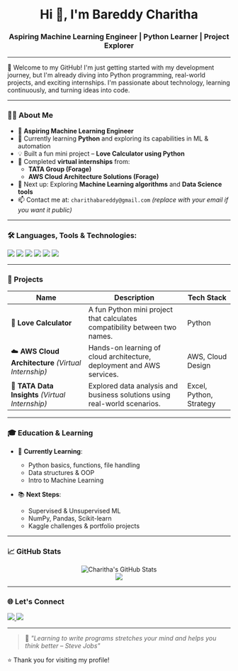<!-- README.md -->

<h1 align="center">Hi 👋, I'm Bareddy Charitha</h1>
<h3 align="center">Aspiring Machine Learning Engineer | Python Learner | Project Explorer</h3>

---

🌟 Welcome to my GitHub! I'm just getting started with my development journey, but I'm already diving into Python programming, real-world projects, and exciting internships. I'm passionate about technology, learning continuously, and turning ideas into code.

---

### 👩‍💻 About Me

- 🎯 **Aspiring Machine Learning Engineer**
- 🐍 Currently learning **Python** and exploring its capabilities in ML & automation
- 💡 Built a fun mini project – **Love Calculator using Python**
- 🏢 Completed **virtual internships** from:
  - **TATA Group (Forage)**
  - **AWS Cloud Architecture Solutions (Forage)**
- 🌱 Next up: Exploring **Machine Learning algorithms** and **Data Science tools**
- 📫 Contact me at: `charithabareddy@gmail.com` *(replace with your email if you want it public)*

---

### 🛠️ Languages, Tools & Technologies:

<p align="left">
  <img src="https://img.shields.io/badge/Python-3776AB?style=for-the-badge&logo=python&logoColor=white" />
  <img src="https://img.shields.io/badge/VSCode-007ACC?style=for-the-badge&logo=visual-studio-code&logoColor=white" />
  <img src="https://img.shields.io/badge/AWS-232F3E?style=for-the-badge&logo=amazon-aws&logoColor=white" />
  <img src="https://img.shields.io/badge/Git-F05032?style=for-the-badge&logo=git&logoColor=white" />
  <img src="https://img.shields.io/badge/GitHub-181717?style=for-the-badge&logo=github&logoColor=white" />
  <img src="https://img.shields.io/badge/Jupyter-F37626?style=for-the-badge&logo=jupyter&logoColor=white" />
</p>

---

### 🚀 Projects

| Name | Description | Tech Stack |
|------|-------------|------------|
| 💖 **Love Calculator** | A fun Python mini project that calculates compatibility between two names. | Python |
| ☁️ **AWS Cloud Architecture** *(Virtual Internship)* | Hands-on learning of cloud architecture, deployment and AWS services. | AWS, Cloud Design |
| 🏢 **TATA Data Insights** *(Virtual Internship)* | Explored data analysis and business solutions using real-world scenarios. | Excel, Python, Strategy |

---

### 🎓 Education & Learning

- 📘 **Currently Learning**:
  - Python basics, functions, file handling
  - Data structures & OOP
  - Intro to Machine Learning

- 📚 **Next Steps**:
  - Supervised & Unsupervised ML
  - NumPy, Pandas, Scikit-learn
  - Kaggle challenges & portfolio projects

---

### 📈 GitHub Stats

<p align="center">
  <img src="https://github-readme-stats.vercel.app/api?username=bareddycharitha&show_icons=true&theme=tokyonight" alt="Charitha's GitHub Stats" />
  <br/>
  <img src="https://github-readme-streak-stats.herokuapp.com?user=bareddycharitha&theme=tokyonight&hide_border=true" />
</p>

---

### 🌐 Let's Connect

<p>
  <a href="https://linkedin.com/in/bareddycharitha" target="_blank">
    <img src="https://img.shields.io/badge/LinkedIn-blue?style=for-the-badge&logo=linkedin&logoColor=white" />
  </a>
  <a href="mailto:bareddy.charitha@example.com">
    <img src="https://img.shields.io/badge/Gmail-D14836?style=for-the-badge&logo=gmail&logoColor=white" />
  </a>
</p>

---

> 📝 *"Learning to write programs stretches your mind and helps you think better – Steve Jobs"*

⭐️ Thank you for visiting my profile!

